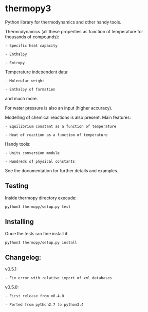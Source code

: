 # thermopy3
Python library for thermodynamics and other handy tools.


Thermodynamics (all these properties as function of temperature for thousands of compounds):

	- Specific heat capacity

	- Enthalpy

	- Entropy


Temperature independent data:

	- Molecular weight

	- Enthalpy of formation


and much more.

For water pressure is also an input (higher accuracy).

Modelling of chemical reactions is also present. Main features:

	- Equilibrium constant as a function of temperature

	- Heat of reaction as a function of temperature


Handy tools:

	- Units conversion module

	- Hundreds of physical constants


See the documentation for further details and examples.

## Testing

Inside thermopy directory execude:
```
python3 thermopy/setup.py test
```

## Installing

Once the tests ran fine install it:
```
python3 thermopy/setup.py install
```

## Changelog:

v0.5.1:

	- Fix error with relative import of xml databases

v0.5.0:

	- First release from v0.4.0
	
	- Ported from python2.7 to python3.4
